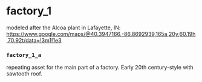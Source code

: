 # factory_1

modeled after the Alcoa plant in Lafayette, IN: https://www.google.com/maps/@40.3947166,-86.8692939,165a,20y,60.19h,70.92t/data=!3m1!1e3

### `factory_1_a`
repeating asset for the main part of a factory. Early 20th century-style with sawtooth roof.
